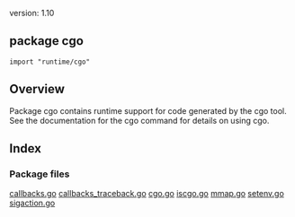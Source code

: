 version: 1.10
## package cgo

  `import "runtime/cgo"`

## Overview

Package cgo contains runtime support for code generated by the cgo tool. See the
documentation for the cgo command for details on using cgo.

## Index


### Package files
 [callbacks.go](//github.com/golang/go/blob/release-branch.go1.10/src/runtime/cgo/callbacks.go) [callbacks_traceback.go](//github.com/golang/go/blob/release-branch.go1.10/src/runtime/cgo/callbacks_traceback.go) [cgo.go](//github.com/golang/go/blob/release-branch.go1.10/src/runtime/cgo/cgo.go) [iscgo.go](//github.com/golang/go/blob/release-branch.go1.10/src/runtime/cgo/iscgo.go) [mmap.go](//github.com/golang/go/blob/release-branch.go1.10/src/runtime/cgo/mmap.go) [setenv.go](//github.com/golang/go/blob/release-branch.go1.10/src/runtime/cgo/setenv.go) [sigaction.go](//github.com/golang/go/blob/release-branch.go1.10/src/runtime/cgo/sigaction.go)


